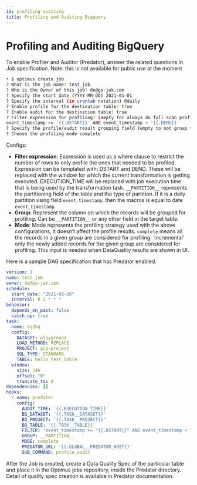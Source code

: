 ```yaml
---
id: profiling-auditing
title: Profiling and Auditing Bigquery
---
```


# Profiling and Auditing BigQuery

To enable Profiler and Auditor (Predator), answer the related questions in Job specification.
Note: this is not available for public use at the moment

```bash
• $ optimus create job
? What is the job name? test_job
? Who is the Owner of this job? de@go-jek.com
? Specify the start date (YYYY-MM-DD) 2021-01-01
? Specify the interval (in crontab notation) @daily
? Enable profile for the destination table? true
? Enable audit for the destination table? true
? Filter expression for profiling? (empty for always do full scan profiling) 
event_timestamp >= '{{.DSTART}}' AND event_timestamp < '{{.DEND}}'
? Specify the profile/audit result grouping field (empty to not group the result) __PARTITION__
? Choose the profiling mode complete
```

Configs:
- **Filter expression**: Expression is used as a where clause to restrict the number of rows to only profile the ones 
  that needed to be profiled. 
  Expression can be templated with: DSTART and DEND. These will be replaced with the window for which the current 
  transformation is getting executed. EXECUTION_TIME will be replaced with job execution time that is being 
  used by the transformation task. `__PARTITION__` represents the partitioning field of the table and the type of 
  partition. If it is a daily partition using field `event_timestamp`, then the macros is equal to date
  `event_timestamp`.
- **Group**: Represent the column on which the records will be grouped for profiling. Can be `__PARTITION__` or any other 
  field in the target table.
- **Mode**: Mode represents the profiling strategy used with the above configurations, it doesn’t affect the profile 
  results. `complete` means all the records in a given group are considered for profiling. ‘incremental’ only the newly added records for the given group are considered for profiling. This input is needed when DataQuality results are shown in UI.

Here is a sample DAG specification that has Predator enabled.
```yaml
version: 1
name: test_job
owner: de@go-jek.com
schedule:
  start_date: "2021-02-26"
  interval: 0 2 * * *
behavior:
  depends_on_past: false
  catch_up: true
task:
  name: bq2bq
  config:
    DATASET: playground
    LOAD_METHOD: REPLACE
    PROJECT: gcp-project
    SQL_TYPE: STANDARD
    TABLE: hello_test_table
  window:
    size: 24h
    offset: "0"
    truncate_to: d
dependencies: []
hooks:
  - name: predator
    config:
      AUDIT_TIME: '{{.EXECUTION_TIME}}'
      BQ_DATASET: '{{.TASK__DATASET}}'
      BQ_PROJECT: '{{.TASK__PROJECT}}'
      BQ_TABLE: '{{.TASK__TABLE}}'
      FILTER: 'event_timestamp >= "{{.DSTART}}" AND event_timestamp < "{{.DEND}}"'
      GROUP: __PARTITION__
      MODE: complete
      PREDATOR_URL: '{{.GLOBAL__PREDATOR_HOST}}'
      SUB_COMMAND: profile_audit
```

After the Job is created, create a Data Quality Spec of the particular table and 
place it in the Optimus jobs repository, inside the Predator directory. 
Detail of quality spec creation is available in Predator documentation.
